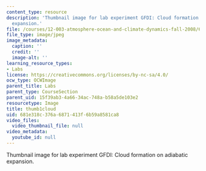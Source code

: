 ```yaml
---
content_type: resource
description: 'Thumbnail image for lab experiment GFDI: Cloud formation on adiabatic
  expansion.'
file: /courses/12-003-atmosphere-ocean-and-climate-dynamics-fall-2008/681e318c376a6871413f6b59a8581ca8_thumb1cloud.jpg
file_type: image/jpeg
image_metadata:
  caption: ''
  credit: ''
  image-alt: ''
learning_resource_types:
- Labs
license: https://creativecommons.org/licenses/by-nc-sa/4.0/
ocw_type: OCWImage
parent_title: Labs
parent_type: CourseSection
parent_uid: 15f39ab3-4a66-34ac-748a-b58a5de103e2
resourcetype: Image
title: thumb1cloud
uid: 681e318c-376a-6871-413f-6b59a8581ca8
video_files:
  video_thumbnail_file: null
video_metadata:
  youtube_id: null
---
```

Thumbnail image for lab experiment GFDI: Cloud formation on adiabatic expansion.